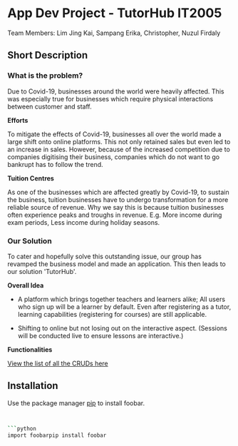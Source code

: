 # App Dev Project - TutorHub   IT2005

Team Members: Lim Jing Kai, Sampang Erika, Christopher, Nuzul Firdaly

## Short Description
### What is the problem?
Due to Covid-19, businesses around the world were heavily affected. This was especially true for businesses which require physical interactions between customer and staff.

**Efforts**

To mitigate the effects of Covid-19, businesses all over the world made a large shift onto online platforms. This not only retained sales but even led to an increase in sales. However, because of the increased competition due to companies digitising their business, companies which do not want to go bankrupt has to follow the trend.

**Tuition Centres**

As one of the businesses which are affected greatly by Covid-19, to sustain the business, tuition businesses have to undergo transformation for a more reliable source of revenue. Why we say this is because tuition businesses often experience peaks and troughs in revenue. E.g. More income during exam periods, Less income during holiday seasons.

### Our Solution

To cater and hopefully solve this outstanding issue, our group has revamped the business model and made an application. This then leads to our solution 'TutorHub'. 

**Overall Idea**

* A platform which brings together teachers and learners alike; All users who sign up will be a learner by default. Even after registering as a tutor, learning capabilities (registering for courses) are still applicable.

* Shifting to online but not losing out on the interactive aspect. (Sessions will be conducted live to ensure lessons are interactive.)

**Functionalities**

[View the list of all the CRUDs here](https://docs.google.com/document/d/1PNn80U-BiNYCFPRJ1lkeLN0dmFaiL5DQNnr84mmoV90/edit?usp=sharing)

## Installation

Use the package manager [pip](https://pip.pypa.io/en/stable/) to install foobar.

```bash


```python
import foobarpip install foobar
```

